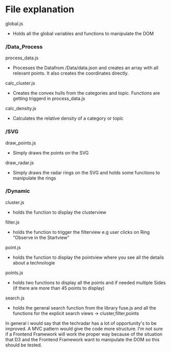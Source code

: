 # File explanation

global.js

- Holds all the global variables and functions to manipulate the DOM

### /Data_Process
process_data.js

- Processes the Datafrom /Data/data.json and creates an array with all relevant points. It also creates the coordinates directly.

calc_cluster.js

- Creates the convex hulls from the categories and topic. Functions are getting triggerd in process_data.js

calc_density.js

- Calculates the relative density of a category or topic

### /SVG
draw_points.js

- Simply draws the points on the SVG

draw_radar.js

- Simply draws the radar rings on the SVG and holds some functions to manipulate the rings

### /Dynamic
cluster.js

- holds the function to display the clusterview

filter.js
	
- holds the function to trigger the filterview e.g user clicks on Ring "Observe in the 			Startview"

point.js

- holds the function to display the pointview where you see all the details about a technologie

points.js

- holds two functions to display all the points and if needed multiple Sides (if there are more than 45 points to display) 

search.js

- holds the general search function from the library fuse.js and all the functions for the explicit search views -> cluster,filter,points
	



In general i would say that the techradar has a lot of opportunity's to be improved. A MVC pattern would give the code more structure. I'm not sure if a Frontend Framework will work the proper way because of the situation that D3 and the Frontend Framework want to manipulate the DOM so this should be tested.
	
	


